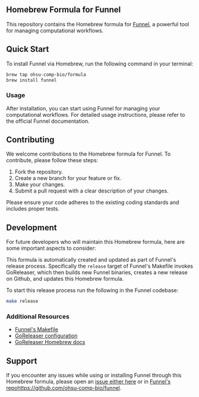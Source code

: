 ## Homebrew Formula for Funnel

This repository contains the Homebrew formula for [Funnel](https://github.com/ohsu-comp-bio/funnel), a powerful tool for managing computational workflows.

## Quick Start

To install Funnel via Homebrew, run the following command in your terminal:

```sh
brew tap ohsu-comp-bio/formula
brew install funnel
```

### Usage

After installation, you can start using Funnel for managing your computational workflows. For detailed usage instructions, please refer to the official Funnel documentation.

## Contributing

We welcome contributions to the Homebrew formula for Funnel. To contribute, please follow these steps:

1. Fork the repository.
2. Create a new branch for your feature or fix.
3. Make your changes.
4. Submit a pull request with a clear description of your changes.

Please ensure your code adheres to the existing coding standards and includes proper tests.

## Development

For future developers who will maintain this Homebrew formula, here are some important aspects to consider:

This formula is automatically created and updated as part of Funnel's release process. Specifically the `release` target of Funnel's Makefile invokes GoReleaser, which then builds new Funnel binaries, creates a new release on Github, and updates this Homebrew formula.

To start this release process run the following in the Funnel codebase:

```sh
make release
```

### Additional Resources

- [Funnel's Makefile](https://github.com/ohsu-comp-bio/funnel/blob/master/Makefile#L206)
- [GoReleaser configuration](https://github.com/ohsu-comp-bio/funnel/blob/master/.goreleaser.yml)
- [GoReleaser Homebrew docs](https://goreleaser.com/customization/homebrew)

## Support

If you encounter any issues while using or installing Funnel through this Homebrew formula, please open an [issue either here](https://github.com/ohsu-comp-bio/homebrew-formula/issues) or in [Funnel's repo](https://github.com/ohsu-comp-bio/funnel)https://github.com/ohsu-comp-bio/funnel.

